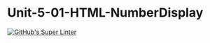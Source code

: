# Unit-5-01-HTML-NumberDisplay
[![GitHub's Super Linter](https://github.com/ICS20-Programming-SavyonM/Unit-5-01-HTML-NumberDisplay/workflows/GitHub's%20Super%20Linter/badge.svg)](https://github.com/ICS20-Programming-SavyonM/Unit-5-01-HTML-NumberDisplay/actions)